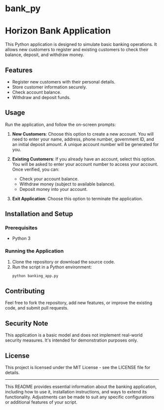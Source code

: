 # bank_py
# Horizon Bank Application

This Python application is designed to simulate basic banking operations. It allows new customers to register and existing customers to check their balance, deposit, and withdraw money.

## Features

- Register new customers with their personal details.
- Store customer information securely.
- Check account balance.
- Withdraw and deposit funds.

## Usage

Run the application, and follow the on-screen prompts:

1. **New Customers**: Choose this option to create a new account. You will need to enter your name, address, phone number, government ID, and an initial deposit amount. A unique account number will be generated for you.

2. **Existing Customers**: If you already have an account, select this option. You will be asked to enter your account number to access your account. Once verified, you can:
   - Check your account balance.
   - Withdraw money (subject to available balance).
   - Deposit money into your account.

3. **Exit Application**: Choose this option to terminate the application.

## Installation and Setup

### Prerequisites

- Python 3

### Running the Application

1. Clone the repository or download the source code.
2. Run the script in a Python environment:
    ```bash
    python banking_app.py
    ```

## Contributing

Feel free to fork the repository, add new features, or improve the existing code, and submit pull requests.

## Security Note

This application is a basic model and does not implement real-world security measures. It's intended for demonstration purposes only.

## License

This project is licensed under the MIT License - see the LICENSE file for details.

---

This README provides essential information about the banking application, including how to use it, installation instructions, and ways to extend its functionality. Adjustments can be made to suit any specific configurations or additional features of your script.

